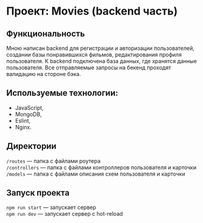 # Проект: Movies (backend часть)

## Функциональность
Мною написан backend для регистрации и авторизации пользователей, создании базы понравившихся фильмов, редактирования профиля пользователя.
К backend  подключена база данных, где хранятся данные пользователя. Все отправляемые запросы на бекенд проходят валидацию на стороне бэка.

## Используемые технологии:
- JavaScript,
- MongoDB,
- Eslint, 
- Nginx.

## Директории
`/routes` — папка с файлами роутера  
`/controllers` — папка с файлами контроллеров пользователя и карточки   
`/models` — папка с файлами описания схем пользователя и карточки  

## Запуск проекта
`npm run start` — запускает сервер   
`npm run dev` — запускает сервер с hot-reload
